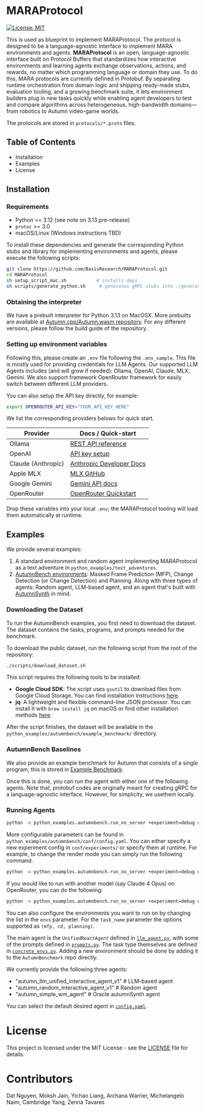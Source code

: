 # MARAProtocol
[![License: MIT](https://img.shields.io/badge/License-MIT-yellow.svg)](https://opensource.org/licenses/MIT)

This is used as blueprint to implement MARAProtocol. The protocol is designed to be a language-agnostic interface to implement MARA environments and agents.
**MARAProtocol** is an open, language-agnostic interface built on Protocol Buffers that standardizes how interactive environments and learning agents exchange observations, actions, and rewards, no matter which programming language or domain they use. To do this, MARA protocols are currently defined in Protobuf.
By separating runtime orchestration from domain logic and shipping ready-made stubs, evaluation tooling, and a growing benchmark suite, it lets environment builders plug in new tasks quickly while enabling agent developers to test and compare algorithms across heterogeneous, high-bandwidth domains—from robotics to Autumn video-game worlds.

The protocols are stored in `protocols/*.proto` files. 

## Table of Contents
- Installation
- Examples
- License

## Installation
### Requirements
- Python >= 3.12 (see note on 3.13 pre-release)  
- `protoc` >= 3.0  
- macOS/Linux (Windows instructions TBD)

To install these dependencies and generate the corresponding Python stubs and library for implementing environments and agents, please execute the following scripts:

```bash
git clone https://github.com/BasisResearch/MARAProtocol.git
cd MARAProtocol
sh setup_script_mac.sh           # installs deps
sh scripts/generate_python.sh     # generates gRPC stubs into ./generated
```

### Obtaining the interpreter
We have a prebuilt interpreter for Python 3.13 on MacOSX. More prebuilts are available at [Autumn.cpp/Autumn.wasm repository](https://github.com/BasisResearch/Autumn.cpp/releases). For any different versions, please follow the build guide of the repository.

### Setting up environment variables
Following this, please create an `.env` file following the `.env_sample`. This file is mostly used for providing credentials for LLM Agents.
Our supported LLM Agents includes (and will grow if needed): Ollama, OpenAI, Claude, MLX, Gemini. We also support framework OpenRouter framework for easily switch between different LLM providers.

You can also setup the API key directly, for example:
```bash
export OPENROUTER_API_KEY="YOUR_API_KEY_HERE"
```

We list the corresponding providers belows for quick start.

| **Provider**       | **Docs / Quick-start**                                                                         |
| ------------------ | ---------------------------------------------------------------------------------------------- |
| Ollama             | [REST API reference](https://ollama.readthedocs.io/en/api/)                                    |
| OpenAI             | [API key setup](https://help.openai.com/en/articles/5112595-best-practices-for-api-key-safety) |
| Claude (Anthropic) | [Anthropic Developer Docs](https://docs.anthropic.com/)                                        |
| Apple MLX          | [MLX GitHub](https://github.com/ml-explore/mlx)                                                |
| Google Gemini      | [Gemini API docs](https://ai.google.dev/gemini-api/docs)                                       |
| OpenRouter         | [OpenRouter Quickstart](https://openrouter.ai/docs/quickstart)                                 |

Drop these variables into your local `.env`; the MARAProtocol tooling will load them automatically at runtime.

## Examples
We provide several examples:
1. A standard environment and random agent implementing MARAProtocol as a text adventure in `python_examples/text_adventures`.
2. [AutumnBench environments](./python_examples/autumnbench/): Masked Frame Prediction (MFP), Change Detection (or Change Detection) and Planning. Along with three types of agents: Random agent, LLM-based agent, and an agent that's built with [AutumnSynth](https://www.basis.ai/blog/autumn/) in mind.

### Downloading the Dataset
To run the AutumnBench examples, you first need to download the dataset. The dataset contains the tasks, programs, and prompts needed for the benchmark.

To download the public dataset, run the following script from the root of the repository:

```bash
./scripts/download_dataset.sh
```

This script requires the following tools to be installed:
- **Google Cloud SDK**: The script uses `gsutil` to download files from Google Cloud Storage. You can find installation instructions [here](https://cloud.google.com/sdk/docs/install).
- **jq**: A lightweight and flexible command-line JSON processor. You can install it with `brew install jq` on macOS or find other installation methods [here](https://stedolan.github.io/jq/download/).

After the script finishes, the dataset will be available in the `python_examples/autumnbench/example_benchmark/` directory.

### AutumnBench Baselines
We also provide an example benchmark for Autumn that consists of a single program, this is stored in [Example Benchmark](./python_examples/autumnbench/example_benchmark/).

Once this is done, you can run the agent with either one of the following agents. Note that, protobuf codes are originally meant for creating gRPC for a language-agnostic interface. However, for simplicity, we usethem locally.


### Running Agents
```bash
python -m python_examples.autumnbench.run_no_server +experiment=debug data_dir=$(pwd)/python_examples/autumnbench/example_benchmark
```

More configurable parameters can be found in `python_examples/autumnbench/conf/config.yaml`. You can either specify a new experiment config in `conf/experiments/` or specify them at runtime. For example, to change the render mode you can simply run the following command.

```bash
python -m python_examples.autumnbench.run_no_server +experiment=debug data_dir=$(pwd)/python_examples/autumnbench/example_benchmark render_mode=image
```

If you would like to run with another model (say Claude 4 Opus) on OpenRouter, you can do the following:

```bash
python -m python_examples.autumnbench.run_no_server +experiment=debug data_dir=/python_examples/autumnbench/example_benchmark="anthropic/claude-opus-4"
```

You can also configure the environments you want to run on by changing the list in the `envs` parameter.  For the `task_name` parameter the options supported as `(mfp, cd, planning)`.

The main agent is the `UnifiedReactAgent` defined in [`llm_agent.py`](./python_examples/autumnbench/llm_agent.py), with some of the prompts defined in [`prompts.py`](./python_examples/autumnbench/prompts.py). The task type themselves are defined in [`concrete_envs.py`](./python_examples/autumnbench/concrete_envs.py). Adding a new environment should be done by adding it to the `AutumnBenchmark` repo directly.

We currently provide the following three agents:
- "autumn_llm_unified_interactive_agent_v1" # LLM-based agent
- "autumn_random_interactive_agent_v1"      # Random agent
- "autumn_simple_wm_agent"                  # Oracle autumnSynth agent

You can select the default desired agent in [`config.yaml`](`python_examples/autumnbench/conf/config.yaml`).

# License
This project is licensed under the MIT License - see the [LICENSE](LICENSE) file for details.

# Contributors
Dat Nguyen, Moksh Jain, Yichao Liang, Archana Warrier, Michelangelo Naim, Cambridge Yang, Zenna Tavares

